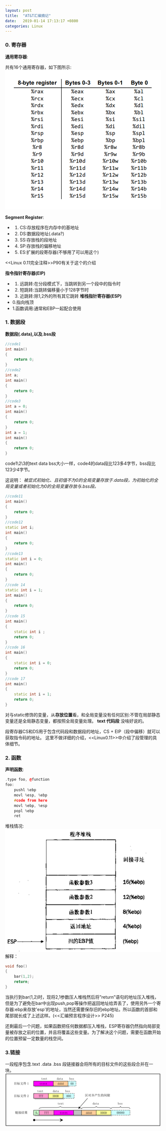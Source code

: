 ```yaml
---
layout: post
title:  "AT&T汇编摘记"
date:   2019-01-14 17:13:17 +0800
categories: Linux
---
```


### 0. 寄存器
**通用寄存器**:

共有16个通用寄存器，如下图所示:
![generalRegister](../material/X86_64ASSEMBLY/general_register.png)

**Segment Register**:
* 1. CS:存放程序在内存中的基地址
* 2. DS:数据段地址(.data?)
* 3. SS:存放栈的段地址
* 4. SP:存放栈的偏移地址
* 5. ES:扩展的段寄存器(不够用了可以用这个)

<<Linux 0.11完全注释>>P90有关于这个的介绍

**指令指针寄存器(EIP)**
* 1. 远跳转:在分段模式下，当跳转到另一个段中的指令时
* 2. 短跳转:当跳转偏移量小于128字节时
* 3. 近跳转:除1,2外的所有其它跳转
**堆栈指针寄存器(ESP)**
* 0.指向栈顶
* 1.函数调用:通常和EBP一起配合使用

### 1. 数据段
**数据段(.data),以及.bss段**
```C++
//code1
int main()
{
    return 0;
}
//code2
int a;
int main()
{
    return 0;
}
//code3
int a = 0;
int main()
{
    return 0;
}
int a = 1;
int main()
{
    return 0;
}
```
code1\2\3的text data bss大小一样，code4的data段比123多4字节，bss段比123少4字节。

这说明：
*被显式初始化、且初值不为0的全局变量存放于.data段，为初始化的全局变量或者初始化为0的全局变量存放与.bss段。*

```C++
//code11
int main()
{
    return 0;
}
//code12
static int i;
int main()
{
    return 0;
}
//code13 
static int i = 0;
int main()
{
    return 0;
}
//code 14
static int i = 1;
int main()
{
    return 0;
}
//code 15
int main()
{
    static int i ;
    return 0;
}
//code 16
int main()
{
    static int i = 0;
    return 0;
}
//code 17
int main()
{
    static int i = 1;
    return 0;
}
```
对与static修饰的变量，从**存放位置**看，和全局变量没有任何区别:不管在局部静态变量还是全局静态变量，都按照全局变量处理。
**text 代码段**
没啥好说的。

段寄存器CS和DS用于包含代码段和数据段的地址，CS + EIP（段中偏移）就可以获取指令码的地址。
这里不做详细的介绍，<<Linux0.11>>中介绍了段管理的具体细节。

### 2. 函数
**声明函数**:
```c++
.type foo, @function
foo:
    pushl %ebp
    movl %esp, %ebp
    #code from here
    movl %ebp, %esp
    popl %ebp
    ret
```
堆栈情况:
![stackOverview](../material/X86_64ASSEMBLY/stack_overview.png)
解释：
```c++
void foo()
{
    bar(1,2);
    return;
}
```
当执行到bar(1,2)时，现将2,1参数压人堆栈然后将”return”语句的地址压入堆栈，但是为了避免在bar中出现push,pop等操作把返回地址给弄丢了，使用另外一个寄存器:ebp来存放'esp'的地址，当然还需要保存旧的ebp地址。所以函数的首部和尾部就长成了上述这样。(<<汇编预言程序设计>> P245)

还剩最后一个问题，如果函数把任何数据都压入堆栈，ESP寄存器仍然指向局部变量被存放之前的位置，并且将覆盖这些变量。为了解决这个问题，需要在函数开始的位置预留一定数量的栈空间。

### 3.链接
一段程序包含.text .data .bss 段链接器会将所有的目标文件的这些段合并在一块。
![ldOverview](../material/X86_64ASSEMBLY/link_object.png)

